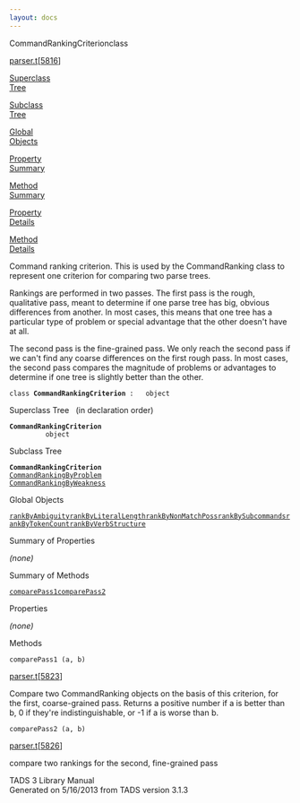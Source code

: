```yaml
---
layout: docs
---
```

<span class="title">CommandRankingCriterion</span><span class="type">class</span>

[parser.t](../file/parser.t.html)\[[5816](../source/parser.t.html#5816)\]

[Superclass  
Tree](#_SuperClassTree_)

[Subclass  
Tree](#_SubClassTree_)

[Global  
Objects](#_ObjectSummary_)

[Property  
Summary](#_PropSummary_)

[Method  
Summary](#_MethodSummary_)

[Property  
Details](#_Properties_)

[Method  
Details](#_Methods_)

<div class="fdesc">

Command ranking criterion. This is used by the CommandRanking class to
represent one criterion for comparing two parse trees.

Rankings are performed in two passes. The first pass is the rough,
qualitative pass, meant to determine if one parse tree has big, obvious
differences from another. In most cases, this means that one tree has a
particular type of problem or special advantage that the other doesn't
have at all.

The second pass is the fine-grained pass. We only reach the second pass
if we can't find any coarse differences on the first rough pass. In most
cases, the second pass compares the magnitude of problems or advantages
to determine if one tree is slightly better than the other.

`class `**`CommandRankingCriterion`**` :   object`

</div>

<span id="_SuperClassTree_"></span>

<div class="mjhd">

<span class="hdln">Superclass Tree</span>   (in declaration order)

</div>

**`CommandRankingCriterion`**  
`         object`  
<span id="_SubClassTree_"></span>

<div class="mjhd">

<span class="hdln">Subclass Tree</span>  

</div>

**`CommandRankingCriterion`**  
[`CommandRankingByProblem`](../object/CommandRankingByProblem.html)  
[`CommandRankingByWeakness`](../object/CommandRankingByWeakness.html)  
<span id="_ObjectSummary_"></span>

<div class="mjhd">

<span class="hdln">Global Objects</span>  

</div>

[`rankByAmbiguity`](../object/rankByAmbiguity.html)[`rankByLiteralLength`](../object/rankByLiteralLength.html)[`rankByNonMatchPoss`](../object/rankByNonMatchPoss.html)[`rankBySubcommands`](../object/rankBySubcommands.html)[`rankByTokenCount`](../object/rankByTokenCount.html)[`rankByVerbStructure`](../object/rankByVerbStructure.html)
<span id="_PropSummary_"></span>

<div class="mjhd">

<span class="hdln">Summary of Properties</span>  

</div>



*(none)* <span id="_MethodSummary_"></span>

<div class="mjhd">

<span class="hdln">Summary of Methods</span>  

</div>

[`comparePass1`](#comparePass1)[`comparePass2`](#comparePass2)

<span id="_Properties_"></span>

<div class="mjhd">

<span class="hdln">Properties</span>  

</div>

*(none)* <span id="_Methods_"></span>

<div class="mjhd">

<span class="hdln">Methods</span>  

</div>

<span id="comparePass1"></span>

`comparePass1 (a, b)`

[parser.t](../file/parser.t.html)\[[5823](../source/parser.t.html#5823)\]

<div class="desc">

Compare two CommandRanking objects on the basis of this criterion, for
the first, coarse-grained pass. Returns a positive number if a is better
than b, 0 if they're indistinguishable, or -1 if a is worse than b.

</div>

<span id="comparePass2"></span>

`comparePass2 (a, b)`

[parser.t](../file/parser.t.html)\[[5826](../source/parser.t.html#5826)\]

<div class="desc">

compare two rankings for the second, fine-grained pass

</div>

<div class="ftr">

TADS 3 Library Manual  
Generated on 5/16/2013 from TADS version 3.1.3

</div>

